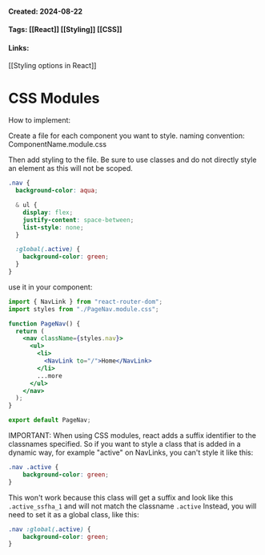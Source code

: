 #### Created: 2024-08-22
#### Tags: [[React]] [[Styling]] [[CSS]]
#### Links:
[[Styling options in React]]
# CSS Modules

How to implement:

Create a file for each component you want to style. naming convention: ComponentName.module.css

Then add styling to the file. Be sure to use classes and do not directly style an element as this will not be scoped.
```css
.nav {
  background-color: aqua;

  & ul {
    display: flex;
    justify-content: space-between;
    list-style: none;
  }

  :global(.active) {
    background-color: green;
  }
}
```

use it in your component:

```jsx
import { NavLink } from "react-router-dom";
import styles from "./PageNav.module.css";

function PageNav() {
  return (
    <nav className={styles.nav}>
      <ul>
        <li>
          <NavLink to="/">Home</NavLink>
        </li>
        ...more
      </ul>
    </nav>
  );
}

export default PageNav;
```


IMPORTANT:
When using CSS modules, react adds a suffix identifier to the classnames specified. So if you want to style a class that is added in a dynamic way, for example "active" on NavLinks, you can't style it like this:
```css
.nav .active {
	background-color: green;
}
```
This won't work because this class will get a suffix and look like this `.active_ssfha_1` and will not match the classname `.active` Instead, you will need to set it as a global class, like this:
```css
.nav :global(.active) {
	background-color: green;
}
```